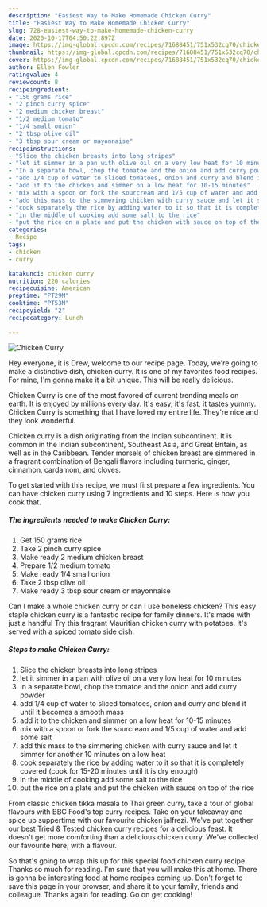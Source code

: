```yaml
---
description: "Easiest Way to Make Homemade Chicken Curry"
title: "Easiest Way to Make Homemade Chicken Curry"
slug: 728-easiest-way-to-make-homemade-chicken-curry
date: 2020-10-17T04:50:22.897Z
image: https://img-global.cpcdn.com/recipes/71688451/751x532cq70/chicken-curry-recipe-main-photo.jpg
thumbnail: https://img-global.cpcdn.com/recipes/71688451/751x532cq70/chicken-curry-recipe-main-photo.jpg
cover: https://img-global.cpcdn.com/recipes/71688451/751x532cq70/chicken-curry-recipe-main-photo.jpg
author: Ellen Fowler
ratingvalue: 4
reviewcount: 8
recipeingredient:
- "150 grams rice"
- "2 pinch curry spice"
- "2 medium chicken breast"
- "1/2 medium tomato"
- "1/4 small onion"
- "2 tbsp olive oil"
- "3 tbsp sour cream or mayonnaise"
recipeinstructions:
- "Slice the chicken breasts into long stripes"
- "let it simmer in a pan with olive oil on a very low heat for 10 minutes"
- "In a separate bowl, chop the tomatoe and the onion and add curry powder"
- "add 1/4 cup of water to sliced tomatoes, onion and curry and blend it until it becomes a smooth mass"
- "add it to the chicken and simmer on a low heat for 10-15 minutes"
- "mix with a spoon or fork the sourcream and 1/5 cup of water and add some salt"
- "add this mass to the simmering chicken with curry sauce and let it simmer for another 10 minutes on a low heat"
- "cook separately the rice by adding water to it so that it is completely covered (cook for 15-20 minutes until it is dry enough)"
- "in the middle of cooking add some salt to the rice"
- "put the rice on a plate and put the chicken with sauce on top of the rice"
categories:
- Recipe
tags:
- chicken
- curry

katakunci: chicken curry 
nutrition: 220 calories
recipecuisine: American
preptime: "PT29M"
cooktime: "PT53M"
recipeyield: "2"
recipecategory: Lunch

---
```



![Chicken Curry](https://img-global.cpcdn.com/recipes/71688451/751x532cq70/chicken-curry-recipe-main-photo.jpg)

Hey everyone, it is Drew, welcome to our recipe page. Today, we're going to make a distinctive dish, chicken curry. It is one of my favorites food recipes. For mine, I'm gonna make it a bit unique. This will be really delicious.

Chicken Curry is one of the most favored of current trending meals on earth. It is enjoyed by millions every day. It's easy, it's fast, it tastes yummy. Chicken Curry is something that I have loved my entire life. They're nice and they look wonderful.

Chicken curry is a dish originating from the Indian subcontinent. It is common in the Indian subcontinent, Southeast Asia, and Great Britain, as well as in the Caribbean. Tender morsels of chicken breast are simmered in a fragrant combination of Bengali flavors including turmeric, ginger, cinnamon, cardamom, and cloves.


To get started with this recipe, we must first prepare a few ingredients. You can have chicken curry using 7 ingredients and 10 steps. Here is how you cook that.

<!--inarticleads1-->

##### The ingredients needed to make Chicken Curry:

1. Get 150 grams rice
1. Take 2 pinch curry spice
1. Make ready 2 medium chicken breast
1. Prepare 1/2 medium tomato
1. Make ready 1/4 small onion
1. Take 2 tbsp olive oil
1. Make ready 3 tbsp sour cream or mayonnaise


Can I make a whole chicken curry or can I use boneless chicken? This easy staple chicken curry is a fantastic recipe for family dinners. It&#39;s made with just a handful Try this fragrant Mauritian chicken curry with potatoes. It&#39;s served with a spiced tomato side dish. 

<!--inarticleads2-->

##### Steps to make Chicken Curry:

1. Slice the chicken breasts into long stripes
1. let it simmer in a pan with olive oil on a very low heat for 10 minutes
1. In a separate bowl, chop the tomatoe and the onion and add curry powder
1. add 1/4 cup of water to sliced tomatoes, onion and curry and blend it until it becomes a smooth mass
1. add it to the chicken and simmer on a low heat for 10-15 minutes
1. mix with a spoon or fork the sourcream and 1/5 cup of water and add some salt
1. add this mass to the simmering chicken with curry sauce and let it simmer for another 10 minutes on a low heat
1. cook separately the rice by adding water to it so that it is completely covered (cook for 15-20 minutes until it is dry enough)
1. in the middle of cooking add some salt to the rice
1. put the rice on a plate and put the chicken with sauce on top of the rice


From classic chicken tikka masala to Thai green curry, take a tour of global flavours with BBC Food&#39;s top curry recipes. Take on your takeaway and spice up suppertime with our favourite chicken jalfrezi. We&#39;ve put together our best Tried &amp; Tested chicken curry recipes for a delicious feast. It doesn&#39;t get more comforting than a delicious chicken curry. We&#39;ve collected our favourite here, with a flavour. 

So that's going to wrap this up for this special food chicken curry recipe. Thanks so much for reading. I'm sure that you will make this at home. There is gonna be interesting food at home recipes coming up. Don't forget to save this page in your browser, and share it to your family, friends and colleague. Thanks again for reading. Go on get cooking!
